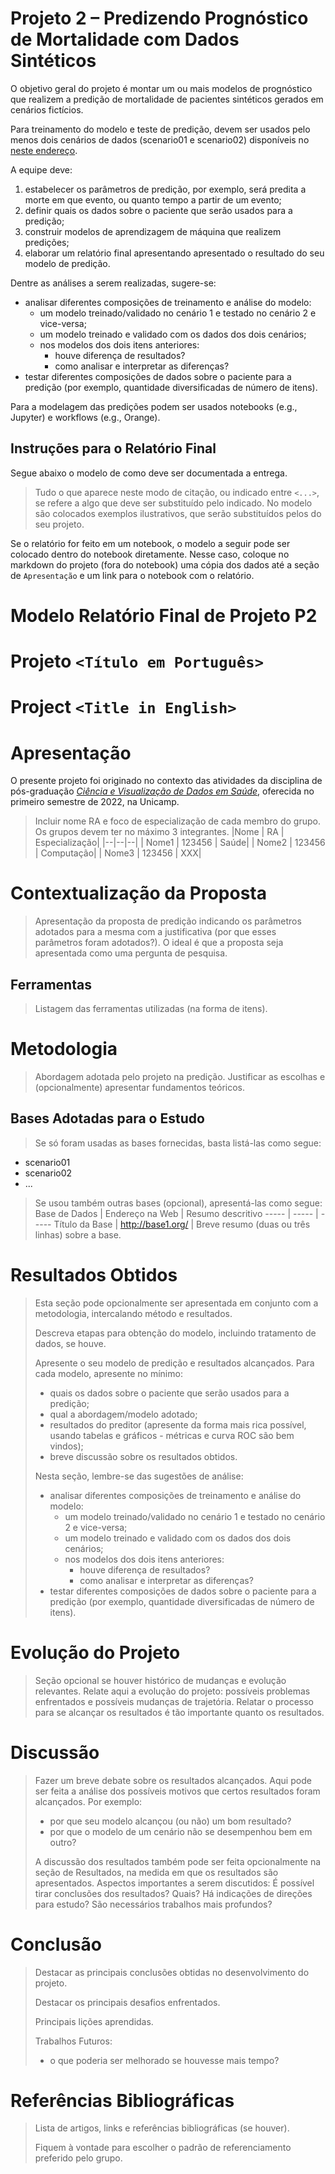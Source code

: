 # Projeto 2 – Predizendo Prognóstico de Mortalidade com Dados Sintéticos

O objetivo geral do projeto é montar um ou mais modelos de prognóstico que realizem a predição de mortalidade de pacientes sintéticos gerados em cenários fictícios.

Para treinamento do modelo e teste de predição, devem ser usados pelo menos dois cenários de dados (scenario01 e scenario02) disponíveis no [neste endereço](https://github.com/santanche/lab2learn/tree/master/data/synthea).

A equipe deve:
1. estabelecer os parâmetros de predição, por exemplo, será predita a morte em que evento, ou quanto tempo a partir de um evento;
2. definir quais os dados sobre o paciente que serão usados para a predição;
3. construir modelos de aprendizagem de máquina que realizem predições;
4. elaborar um relatório final apresentando apresentado o resultado do seu modelo de predição.

Dentre as análises a serem realizadas, sugere-se:
* analisar diferentes composições de treinamento e análise do modelo:
  * um modelo treinado/validado no cenário 1 e testado no cenário 2 e vice-versa;
  * um modelo treinado e validado com os dados dos dois cenários;
  * nos modelos dos dois itens anteriores:
    * houve diferença de resultados?
    * como analisar e interpretar as diferenças?
* testar diferentes composições de dados sobre o paciente para a predição (por exemplo, quantidade diversificadas de número de itens).

Para a modelagem das predições podem ser usados notebooks (e.g., Jupyter) e workflows (e.g., Orange).

## Instruções para o Relatório Final

Segue abaixo o modelo de como deve ser documentada a entrega.
> Tudo o que aparece neste modo de citação, ou indicado entre `<...>`, se refere a algo que deve ser substituído pelo indicado. No modelo são colocados exemplos ilustrativos, que serão substituídos pelos do seu projeto.

Se o relatório for feito em um notebook, o modelo a seguir pode ser colocado dentro do notebook diretamente. Nesse caso, coloque no markdown do projeto (fora do notebook) uma cópia dos dados até a seção de `Apresentação` e um link para o notebook com o relatório.

# Modelo Relatório Final de Projeto P2

# Projeto `<Título em Português>`
# Project `<Title in English>`

# Apresentação

O presente projeto foi originado no contexto das atividades da disciplina de pós-graduação [*Ciência e Visualização de Dados em Saúde*](https://ds4h.org), oferecida no primeiro semestre de 2022, na Unicamp.

> Incluir nome RA e foco de especialização de cada membro do grupo. Os grupos devem ter no máximo 3 integrantes.
> |Nome  | RA | Especialização|
> |--|--|--|
> | Nome1  | 123456  | Saúde|
> | Nome2  | 123456  | Computação|
> | Nome3  | 123456  | XXX|

# Contextualização da Proposta
> Apresentação da proposta de predição indicando os parâmetros adotados para a mesma com a justificativa (por que esses parâmetros foram adotados?).
> O ideal é que a proposta seja apresentada como uma pergunta de pesquisa.

## Ferramentas
> Listagem das ferramentas utilizadas (na forma de itens).

# Metodologia
> Abordagem adotada pelo projeto na predição.
> Justificar as escolhas e (opcionalmente) apresentar fundamentos teóricos.

## Bases Adotadas para o Estudo

> Se só foram usadas as bases fornecidas, basta listá-las como segue:
* scenario01
* scenario02
* ...

> Se usou também outras bases (opcional), apresentá-las como segue:
Base de Dados | Endereço na Web | Resumo descritivo
----- | ----- | -----
Título da Base | http://base1.org/ | Breve resumo (duas ou três linhas) sobre a base.

# Resultados Obtidos
> Esta seção pode opcionalmente ser apresentada em conjunto com a metodologia, intercalando método e resultados.
>
> Descreva etapas para obtenção do modelo, incluindo tratamento de dados, se houve.
>
> Apresente o seu modelo de predição e resultados alcançados.
> Para cada modelo, apresente no mínimo:
> * quais os dados sobre o paciente que serão usados para a predição;
> * qual a abordagem/modelo adotado;
> * resultados do preditor (apresente da forma mais rica possível, usando tabelas e gráficos - métricas e curva ROC são bem vindos);
> * breve discussão sobre os resultados obtidos.
>
> Nesta seção, lembre-se das sugestões de análise:
> * analisar diferentes composições de treinamento e análise do modelo:
>   * um modelo treinado/validado no cenário 1 e testado no cenário 2 e vice-versa;
>   * um modelo treinado e validado com os dados dos dois cenários;
>   * nos modelos dos dois itens anteriores:
>     * houve diferença de resultados?
>     * como analisar e interpretar as diferenças?
> * testar diferentes composições de dados sobre o paciente para a predição (por exemplo, quantidade diversificadas de número de itens).

# Evolução do Projeto
> Seção opcional se houver histórico de mudanças e evolução relevantes.
> Relate aqui a evolução do projeto: possíveis problemas enfrentados e possíveis mudanças de trajetória. Relatar o processo para se alcançar os resultados é tão importante quanto os resultados.

# Discussão
> Fazer um breve debate sobre os resultados alcançados. Aqui pode ser feita a análise dos possíveis motivos que certos resultados foram alcançados. Por exemplo:
> * por que seu modelo alcançou (ou não) um bom resultado?
> * por que o modelo de um cenário não se desempenhou bem em outro?
>
> A discussão dos resultados também pode ser feita opcionalmente na seção de Resultados, na medida em que os resultados são apresentados. Aspectos importantes a serem discutidos: É possível tirar conclusões dos resultados? Quais? Há indicações de direções para estudo? São necessários trabalhos mais profundos?

# Conclusão
> Destacar as principais conclusões obtidas no desenvolvimento do projeto.
>
> Destacar os principais desafios enfrentados.
>
> Principais lições aprendidas.
>
> Trabalhos Futuros:
> * o que poderia ser melhorado se houvesse mais tempo?

# Referências Bibliográficas
> Lista de artigos, links e referências bibliográficas (se houver).
>
> Fiquem à vontade para escolher o padrão de referenciamento preferido pelo grupo.
